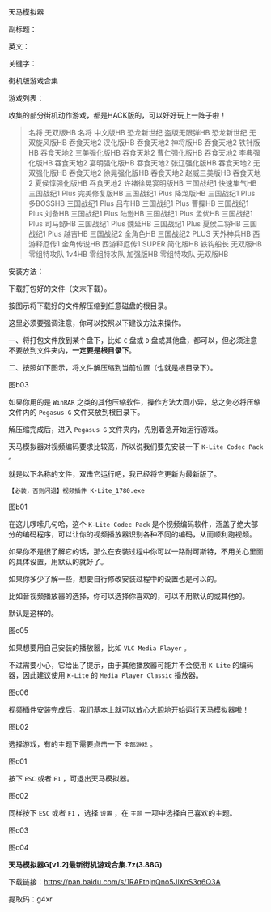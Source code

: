天马模拟器

副标题：

英文：

关键字：













街机版游戏合集

游戏列表：



收集的部分街机动作游戏，都是HACK版的，可以好好玩上一阵子啦！

> 名将 无双版HB
> 名将 中文版HB
> 恐龙新世纪 盗版无限弹HB
> 恐龙新世纪 无双旋风版HB
> 吞食天地2 汉化版HB
> 吞食天地2 神将版HB
> 吞食天地2 铁针版HB
> 吞食天地2 三美强化版HB
> 吞食天地2 曹仁强化版HB
> 吞食天地2 李典强化版HB
> 吞食天地2 宴明强化版HB
> 吞食天地2 张辽强化版HB
> 吞食天地2 无双强化版HB
> 吞食天地2 徐晃强化版HB
> 吞食天地2 赵威三美版HB
> 吞食天地2 夏侯惇强化版HB
> 吞食天地2 许褚徐晃宴明版HB
> 三国战纪1 快速集气HB
> 三国战纪1 Plus 完美修复版HB
> 三国战纪1 Plus 降龙版HB
> 三国战纪1 Plus 多BOSSHB
> 三国战纪1 Plus 吕布HB
> 三国战纪1 Plus 曹操HB
> 三国战纪1 Plus 刘备HB
> 三国战纪1 Plus 陆逊HB
> 三国战纪1 Plus 孟优HB
> 三国战纪1 Plus 司马懿HB
> 三国战纪1 Plus 魏延HB
> 三国战纪1 Plus 夏侯二将HB
> 三国战纪1 Plus 越吉HB
> 三国战纪2 全角色HB
> 三国战纪2 PLUS 天外神兵HB
> 西游释厄传1 金角传说HB
> 西游释厄传1 SUPER 简化版HB
> 铁钩船长 无双版HB
> 零组特攻队 1v4HB
> 零组特攻队 加强版HB
> 零组特攻队 无双版HB





安装方法：

下载打包好的文件（文末下载）。



按图示将下载好的文件解压缩到任意磁盘的根目录。

这里必须要强调注意，你可以按照以下建议方法来操作。

一、将打包文件放到某个盘下，比如 `C` 盘或 `D` 盘或其他盘，都可以，但必须注意不要放到文件夹内，**一定要是根目录下**。

二、按照如下图示，将文件解压缩到当前位置（也就是根目录下）。

图b03



如果你用的是 `WinRAR` 之类的其他压缩软件，操作方法大同小异，总之务必将压缩文件内的 `Pegasus G` 文件夹放到根目录下。



解压缩完成后，进入 `Pegasus G` 文件夹内，先别着急开始运行游戏。

天马模拟器对视频编码要求比较高，所以说我们要先安装一下 `K-Lite Codec Pack` 。

就是以下名称的文件，双击它运行吧，我已经将它更新为最新版了。

```
【必装，否则闪退】视频插件 K-Lite_1780.exe
```

图b01



在这儿啰嗦几句哈，这个 `K-Lite Codec Pack` 是个视频编码软件，涵盖了绝大部分的编码程序，可以让你的视频播放器识别各种不同的编码，从而顺利跑视频。

如果你不是很了解它的话，那么在安装过程中你可以一路耐可斯特，不用关心里面的具体设置，用默认的就好了。

如果你多少了解一些，想要自行修改安装过程中的设置也是可以的。

比如音视频播放器的选择，你可以选择你喜欢的，可以不用默认的或其他的。



默认是这样的。

图c05



如果想要用自己安装的播放器，比如 `VLC Media Player` 。

不过需要小心，它给出了提示，由于其他播放器可能并不会使用 `K-Lite` 的编码器，因此建议使用 `K-Lite` 的 `Media Player Classic` 播放器。

图c06





视频插件安装完成后，我们基本上就可以放心大胆地开始运行天马模拟器啦！

图b02





选择游戏，有的主题下需要点击一下 `全部游戏` 。

图c01



按下 `ESC` 或者 `F1` ，可退出天马模拟器。

图c02



同样按下 `ESC` 或者 `F1` ，选择 `设置` ，在 `主题` 一项中选择自己喜欢的主题。

图c03

图c04



**天马模拟器G[v1.2]最新街机游戏合集.7z(3.88G)**

下载链接：https://pan.baidu.com/s/1RAFtnjnQno5JlXnS3q6Q3A

提取码：g4xr

